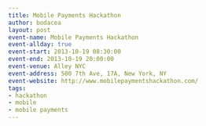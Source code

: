 ```yaml
---
title: Mobile Payments Hackathon
author: bodacea
layout: post
event-name: Mobile Payments Hackathon
event-allday: true
event-start: 2013-10-19 08:30:00
event-end: 2013-10-19 20:00:00
event-venue: Alley NYC
event-address: 500 7th Ave, 17A, New York, NY
event-website: http://www.mobilepaymentshackathon.com/
tags:
- hackathon
- mobile
- mobile payments
---
```


